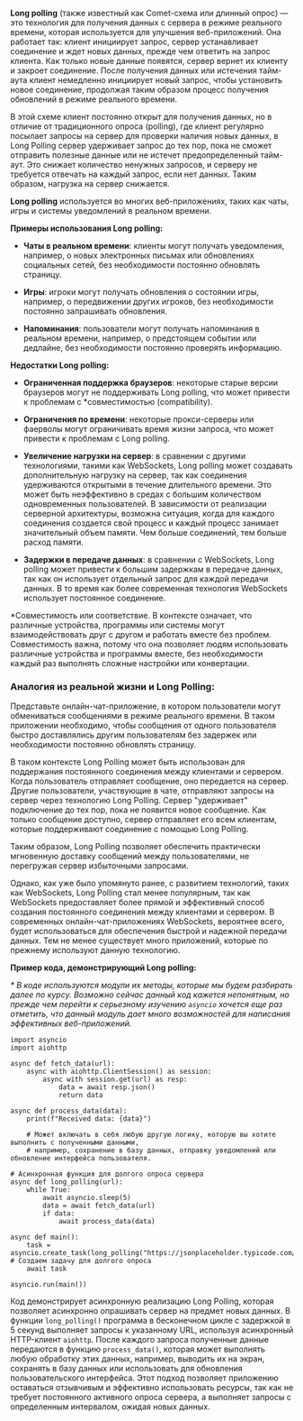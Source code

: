 **Long polling** (также известный как Comet-схема или длинный опрос) — это технология для получения данных с сервера в режиме реального времени, которая используется для улучшения веб-приложений. Она работает так: клиент инициирует запрос, сервер устанавливает соединение и ждет новых данных, прежде чем ответить на запрос клиента. Как только новые данные появятся, сервер вернет их клиенту и закроет соединение. После получения данных или истечения тайм-аута клиент немедленно инициирует новый запрос, чтобы установить новое соединение, продолжая таким образом процесс получения обновлений в режиме реального времени.

В этой схеме клиент постоянно открыт для получения данных, но в отличие от традиционного опроса (polling), где клиент регулярно посылает запросы на сервер для проверки наличия новых данных, в Long Polling сервер удерживает запрос до тех пор, пока не сможет отправить полезные данные или не истечет предопределенный тайм-аут. Это снижает количество ненужных запросов, и серверу не требуется отвечать на каждый запрос, если нет данных. Таким образом, нагрузка на сервер снижается.

**Long polling** используется во многих веб-приложениях, таких как чаты, игры и системы уведомлений в реальном времени.

**Примеры использования Long polling:**

- **Чаты в реальном времени**: клиенты могут получать уведомления, например, о новых электронных письмах или обновлениях социальных сетей, без необходимости постоянно обновлять страницу.
    
- **Игры**: игроки могут получать обновления о состоянии игры, например, о передвижении других игроков, без необходимости постоянно запрашивать обновления.
    
- **Напоминания**: пользователи могут получать напоминания в реальном времени, например, о предстоящем событии или дедлайне, без необходимости постоянно проверять информацию.
    

**Недостатки Long polling:**

- **Ограниченная поддержка браузеров**: некоторые старые версии браузеров могут не поддерживать Long polling, что может привести к проблемам с *совместимостью (compatibility).
    
- **Ограничения по времени**: некоторые прокси-серверы или фаерволы могут ограничивать время жизни запроса, что может привести к проблемам с Long polling.
    
- **Увеличение нагрузки на сервер**: в сравнении с другими технологиями, такими как WebSockets, Long polling может создавать дополнительную нагрузку на сервер, так как соединения удерживаются открытыми в течение длительного времени. Это может быть неэффективно в средах с большим количеством одновременных пользователей. В зависимости от реализации серверной архитектуры, возможна ситуация, когда для каждого соединения создается свой процесс и каждый процесс занимает значительный объем памяти. Чем больше соединений, тем больше расход памяти.
    
- **Задержки в передаче данных**: в сравнении с WebSockets, Long polling может привести к большим задержкам в передаче данных, так как он использует отдельный запрос для каждой передачи данных. В то время как более современная технология WebSockets использует постоянное соединение.
    

*Совместимость или соответствие. В контексте означает, что различные устройства, программы или системы могут взаимодействовать друг с другом и работать вместе без проблем. Совместимость важна, потому что она позволяет людям использовать различные устройства и программы вместе, без необходимости каждый раз выполнять сложные настройки или конвертации.

### Аналогия из реальной жизни и Long Polling:

Представьте онлайн-чат-приложение, в котором пользователи могут обмениваться сообщениями в режиме реального времени. В таком приложении необходимо, чтобы сообщения от одного пользователя быстро доставлялись другим пользователям без задержек или необходимости постоянно обновлять страницу.

В таком контексте Long Polling может быть использован для поддержания постоянного соединения между клиентами и сервером. Когда пользователь отправляет сообщение, оно передается на сервер. Другие пользователи, участвующие в чате, отправляют запросы на сервер через технологию Long Polling. Сервер "удерживает" подключение до тех пор, пока не появится новое сообщение. Как только сообщение доступно, сервер отправляет его всем клиентам, которые поддерживают соединение с помощью Long Polling.

Таким образом, Long Polling позволяет обеспечить практически мгновенную доставку сообщений между пользователями, не перегружая сервер избыточными запросами.

Однако, как уже было упомянуто ранее, с развитием технологий, таких как WebSockets, Long Polling стал менее популярным, так как WebSockets предоставляет более прямой и эффективный способ создания постоянного соединения между клиентами и сервером. В современных онлайн-чат-приложениях WebSockets, вероятнее всего, будет использоваться для обеспечения быстрой и надежной передачи данных. Тем не менее существует много приложений, которые по прежнему используют данную технологию. 

**Пример кода, демонстрирующий Long polling:**

_* В коде используются модули их методы, которые мы будем разбирать далее по курсу. Возможно сейчас данный код кажется непонятным, но прежде чем перейти к серьезному изучению `asyncio` хочется еще раз отметить, что данный модуль дает много возможностей для написания эффективных веб-приложений._

```
import asyncio                 
import aiohttp                 

async def fetch_data(url):     
    async with aiohttp.ClientSession() as session: 
        async with session.get(url) as resp:       
            data = await resp.json()               
            return data                            

async def process_data(data):                       
    print(f"Received data: {data}")                

    # Может включать в себя любую другую логику, которую вы хотите выполнить с полученными данными,
    # например, сохранение в базу данных, отправку уведомлений или обновление интерфейса пользователя.

# Асинхронная функция для долгого опроса сервера
async def long_polling(url):                     
    while True:                                 
        await asyncio.sleep(5)                   
        data = await fetch_data(url)             
        if data:                                 
            await process_data(data)             

async def main():                                
    task = asyncio.create_task(long_polling("https://jsonplaceholder.typicode.com/posts")) # Создаем задачу для долгого опроса
    await task                                   

asyncio.run(main())                              
```

Код демонстрирует асинхронную реализацию Long Polling, которая позволяет асинхронно опрашивать сервер на предмет новых данных. В функции `long_polling()` программа в бесконечном цикле с задержкой в 5 секунд выполняет запросы к указанному URL, используя асинхронный HTTP-клиент `aiohttp`. После каждого запроса полученные данные передаются в функцию `process_data()`, которая может выполнять любую обработку этих данных, например, выводить их на экран, сохранять в базу данных или использовать для обновления пользовательского интерфейса. Этот подход позволяет приложению оставаться отзывчивым и эффективно использовать ресурсы, так как не требует постоянного активного опроса сервера, а выполняет запросы с определенным интервалом, ожидая новых данных.